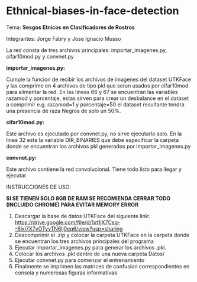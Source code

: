 # Ethnical-biases-in-face-detection

Tema: **Sesgos Etnicos en Clasificadores de Rostros**

Integrantes: Jorge Fabry y Jose Ignacio Musso


La red consta de tres archivos principales: importar_imagenes.py, cifar10mod.py y convnet.py

**importar_imagenes.py:**

Cumple la funcion de recibir los archivos de imagenes del dataset UTKFace y las comprime en 4 archivos de tipo pkl que seran usados por cifar10mod para alimentar la red. En las lineas 66 y 67 se encuentran las variables razamod y porcentaje, estas sirven para crear un desbalance en el dataset a comprimir e.g. razamod=1 y porcentaje=50 el dataset resultante tendra una presencia de raza Negros de solo un 50%.

**cifar10mod.py:**

Este archivo es ejecutado por convnet.py, no sirve ejecutarlo solo. En la linea 32 esta la variable DIR_BINARIES que debe especificar la carpeta donde se encuentran los archivos pkl generados por importar_imagenes.py

**convnet.py:**

Este archivo contiene la red convolucional. Tiene todo listo para llegar y ejecutar.

INSTRUCCIONES DE USO:

**SI SE TIENEN SOLO 8GB DE RAM SE RECOMIENDA CERRAR TODO (INCLUIDO CHROME) PARA EVITAR MEMORY ERROR**

1.  Descargar la base de datos UTKFace del siguiente link: https://drive.google.com/file/d/1xt1jX7Csq--6lxi7X7vOTyyTN6lj0eq6/view?usp=sharing
2.  Descomprimir el .zip y colocar la carpeta UTKFace en la carpeta donde se encuentran los tres archivos principales del           programa
3.  Ejecutar importar_imagenes.py para generar los archivos .pkl.
4.  Colocar los archivos .pkl dentro de una nueva carpeta Datos/
5.  Ejecutar convnet.py para comenzar el entrenamiento
6.  Finalmente se imprimen las matrices de confusion correspondientes en consola y numerosas figuras informativas
